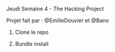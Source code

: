 Jeudi Semaine 4 - The Hacking Project 

Projet fait par : @EmilieDouvier et @Bano 

1) Clone le repo

2) Bundle install
